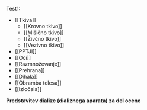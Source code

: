 Test1:
- [[Tkiva]]
	- [[Krovno tkivo]]
	- [[Mišično tkivo]]
	- [[Živčno tkivo]]
	- [[Vezivno tkivo]] 
- [[PPTJI]]
- [[Oči]]
- [[Razmnoževanje]]
- [[Prehrana]]
- [[Dihala]]
- [[Obramba telesa]]
- [[Izločala]]


**Predstavitev dialize (dializnega aparata) za del ocene**